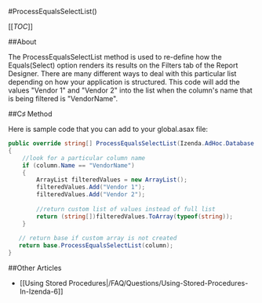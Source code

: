 #ProcessEqualsSelectList()

[[_TOC_]]

##About

The ProcessEqualsSelectList method is used to re-define how the Equals(Select) option renders its results on the Filters tab of the Report Designer. There are many different ways to deal with this particular list depending on how your application is structured. This code will add the values "Vendor 1" and "Vendor 2" into the list when the column's name that is being filtered is "VendorName".

##C♯ Method

Here is sample code that you can add to your global.asax file:

```csharp
public override string[] ProcessEqualsSelectList(Izenda.AdHoc.Database.Column column)
{
    //look for a particular column name
    if (column.Name == "VendorName")
    {
        ArrayList filteredValues = new ArrayList();
        filteredValues.Add("Vendor 1");
        filteredValues.Add("Vendor 2");
    
        //return custom list of values instead of full list
        return (string[])filteredValues.ToArray(typeof(string));
    }
    
   // return base if custom array is not created
   return base.ProcessEqualsSelectList(column);
}
```

##Other Articles

* [[Using Stored Procedures|/FAQ/Questions/Using-Stored-Procedures-In-Izenda-6]]